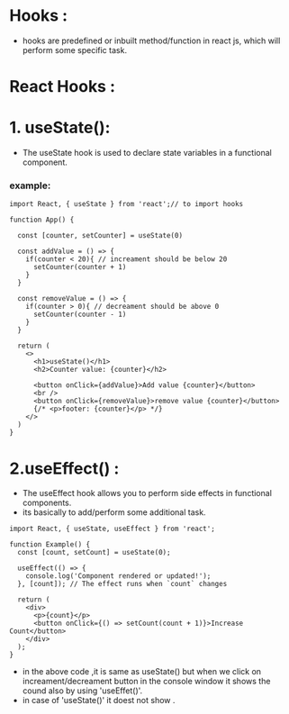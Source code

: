 # Hooks :
- hooks are predefined or inbuilt method/function in react js, which will perform some specific task.

# React Hooks :
# 1. useState():
- The useState hook is used to declare state variables in a functional component.

### example: 
```
import React, { useState } from 'react';// to import hooks

function App() {

  const [counter, setCounter] = useState(0)

  const addValue = () => {
    if(counter < 20){ // increament should be below 20
      setCounter(counter + 1)
    }
  }

  const removeValue = () => {
    if(counter > 0){ // decreament should be above 0
      setCounter(counter - 1)
    }
  }

  return (
    <>
      <h1>useState()</h1>
      <h2>Counter value: {counter}</h2>

      <button onClick={addValue}>Add value {counter}</button>
      <br />
      <button onClick={removeValue}>remove value {counter}</button>
      {/* <p>footer: {counter}</p> */}
    </>
  )
}
```

# 2.useEffect() :
- The useEffect hook allows you to perform side effects in functional components.
- its basically to add/perform some additional task.

```
import React, { useState, useEffect } from 'react';

function Example() {
  const [count, setCount] = useState(0);

  useEffect(() => {
    console.log('Component rendered or updated!');
  }, [count]); // The effect runs when `count` changes

  return (
    <div>
      <p>{count}</p>
      <button onClick={() => setCount(count + 1)}>Increase Count</button>
    </div>
  );
}
```
- in the above code ,it is same as useState() but when we click on increament/decreament button in the console window it shows the cound also by using 'useEffet()'.
- in case of 'useState()' it doest not show . 